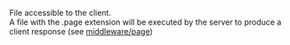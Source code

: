 File accessible to the client.  
A file with the .page extension will be executed by the server to produce a client response (see [middleware/page](../server/node_modules/Router/middleware/page))
